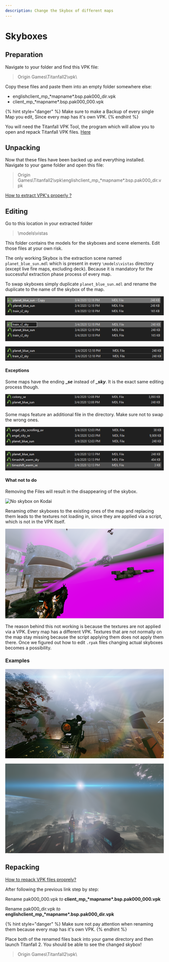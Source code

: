 ```yaml
---
description: Change the Skybox of different maps
---
```


# Skyboxes

## Preparation

Navigate to your folder and find this VPK file:

> Origin Games\Titanfall2\vpk\

Copy these files and paste them into an empty folder somewhere else:

* englishclient\_mp\_\*mapname\*.bsp.pak000\_dir.vpk
* client\_mp\_\*mapname\*.bsp.pak000\_000.vpk

{% hint style="danger" %}
Make sure to make a Backup of every single Map you edit, Since every map has it's own VPK.
{% endhint %}

You will need the Titanfall VPK Tool, the program which will allow you to open and repack Titanfall VPK files. [Here](https://noskill.gitbook.io/titanfall2/how-to-start-modding/modding-tools)

## Unpacking

Now that these files have been backed up and everything installed. Navigate to your game folder and open this file:

> Origin Games\Titanfall2\vpk\englishclient\_mp\_\*mapname\*.bsp.pak000\_dir.vpk

[How to extract VPK's properly ?](https://noskill.gitbook.io/titanfall2/how-to-start-modding/how-to-backup-extract-and-repack)

## Editing

Go to this location in your extracted folder

> \models\vistas

This folder contains the models for the skyboxes and scene elements. Edit those files at your own risk.

The only working Skybox is the extraction scene named `planet_blue_sun.mdl` which is present in every `\models\vistas` directory \(except live fire maps, excluding deck\). Because it is mandatory for the successful extraction phase process of every map.  

To swap skyboxes simply duplicate `planet_blue_sun.mdl` and rename the duplicate to the name of the skybox of the map. 

![duplicate](../.gitbook/assets/step-1.PNG)

![rename](../.gitbook/assets/step-2.PNG)

![delete original skybox](../.gitbook/assets/step-3.PNG)

#### Exceptions

Some maps have the ending **\_**_**se**_ instead of _**\_sky**_. It is the exact same editing process though.

![](../.gitbook/assets/exception.PNG)

Some maps feature an additional file in the directory.  Make sure not to swap the wrong ones.

![Don&apos;t touch &quot;angel\_city\_scrolling\_uv.mdl&quot;  ](../.gitbook/assets/exception-1.PNG)

![&quot;timeshift\_warm\_se](../.gitbook/assets/exception-2.PNG)



#### What not to do

Removing the Files will result in the disappearing of the skybox.

![No skybox on Kodai](../.gitbook/assets/desktop-screenshot-2020.03.01-17.23.57.22.png)

Renaming other skyboxes to the existing ones of the map and replacing them leads to the textures not loading in, since they are applied via a script, which is not in the VPK itself. 

![Kodai Skybox on Glitch](../.gitbook/assets/desktop-screenshot-2020.03.01-17.07.41.44.png)

The reason behind this not working is because the textures are not applied via a VPK. Every map has a different VPK. Textures that are not normally on the map stay missing because the script applying them does not apply them there. Once we figured out how to edit `.rpak` files changing actual skyboxes becomes a possibility. 



### Examples

![Glitch with &quot;mat\_sky\_color 0.5 0.5 0.5;mat\_sun\_color 0.5 0.5 0.5&quot;](../.gitbook/assets/desktop-screenshot-2020.03.04-18.35.11.54.png)

![Angel City with &quot;mat\_sky\_color 0 0 0; mat\_sun\_color 0 0 0&quot; ](../.gitbook/assets/desktop-screenshot-2020.03.04-18.47.58.92.png)

## Repacking

[How to repack VPK files proprely?](https://noskill.gitbook.io/titanfall2/how-to-start-modding/how-to-backup-extract-and-repack#how-to-repack-vpk-files-properly)

After following the previous link step by step:

Rename pak000\_000.vpk _to_ **client\_mp\_\*mapname\*.bsp.pak000\_000.vpk**

Rename pak000\_dir.vpk _to_ **englishclient\_mp\_\*mapname\*.bsp.pak000\_dir.vpk**

{% hint style="danger" %}
Make sure not pay attention when renaming them because every map has it's own VPK.
{% endhint %}

Place both of the renamed files back into your game directory and then launch Titanfall 2. You should be able to see the changed skybox!

> Origin Games\Titanfall2\vpk\

